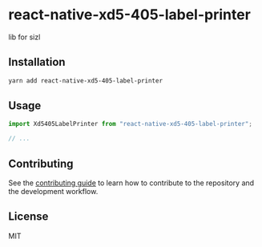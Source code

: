# react-native-xd5-405-label-printer

lib for sizl

## Installation

```sh
yarn add react-native-xd5-405-label-printer
```

## Usage

```js
import Xd5405LabelPrinter from "react-native-xd5-405-label-printer";

// ...


```

## Contributing

See the [contributing guide](CONTRIBUTING.md) to learn how to contribute to the repository and the development workflow.

## License

MIT
